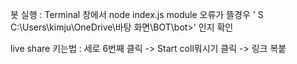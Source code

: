 봇 실행 : Terminal 창에서 node index.js 
module 오류가 뜰경우 ' S C:\Users\kimju\OneDrive\바탕 화면\BOT\bot>' 인지 확인

live share 키는법 : 세로 6번째 클릭 -> Start coll뭐시기 클릭 -> 링크 복붙
